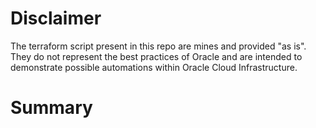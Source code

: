 # Disclaimer

The terraform script present in this repo are mines and provided "as is". They do not represent the best practices of Oracle and are intended to demonstrate possible automations within Oracle Cloud Infrastructure.

# Summary



